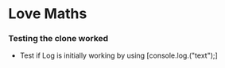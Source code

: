 # Love Maths 

### Testing the clone worked


 - Test if Log is initially working by using [console.log.("text");]